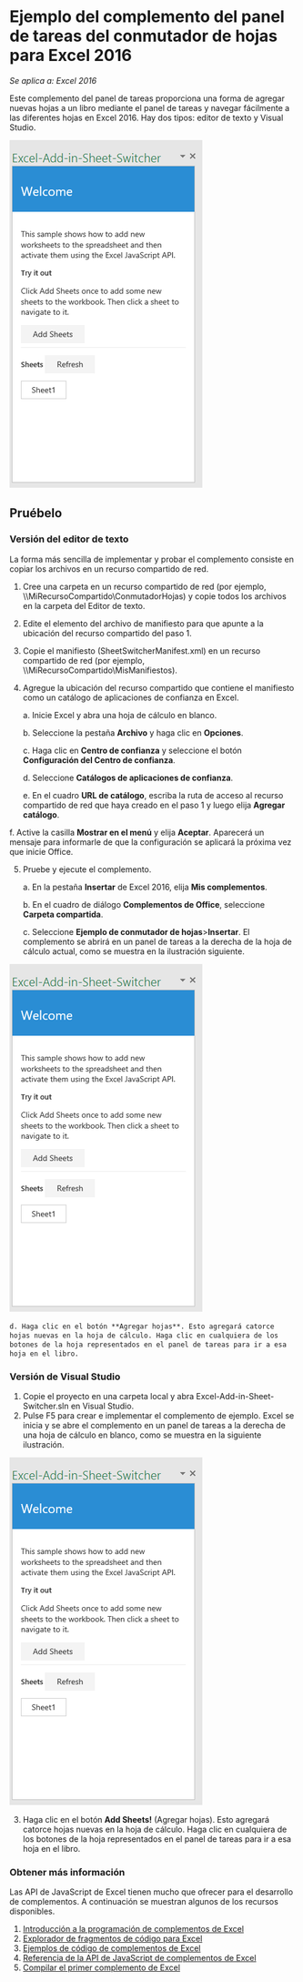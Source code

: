 # Ejemplo del complemento del panel de tareas del conmutador de hojas para Excel 2016

_Se aplica a: Excel 2016_

Este complemento del panel de tareas proporciona una forma de agregar nuevas hojas a un libro mediante el panel de tareas y navegar fácilmente a las diferentes hojas en Excel 2016. Hay dos tipos: editor de texto y Visual Studio.

![Ejemplo de conmutador de hojas](../images/SheetSwitcher_taskpane.PNG)

## Pruébelo
### Versión del editor de texto

La forma más sencilla de implementar y probar el complemento consiste en copiar los archivos en un recurso compartido de red.

1.  Cree una carpeta en un recurso compartido de red (por ejemplo, \\\MiRecursoCompartido\ConmutadorHojas) y copie todos los archivos en la carpeta del Editor de texto. 
2.  Edite el elemento <SourceLocation> del archivo de manifiesto para que apunte a la ubicación del recurso compartido del paso 1. 
3.  Copie el manifiesto (SheetSwitcherManifest.xml) en un recurso compartido de red (por ejemplo, \\\MiRecursoCompartido\\MisManifiestos).
4.  Agregue la ubicación del recurso compartido que contiene el manifiesto como un catálogo de aplicaciones de confianza en Excel.

    a. Inicie Excel y abra una hoja de cálculo en blanco.  
    
    b. Seleccione la pestaña **Archivo** y haga clic en **Opciones**.
    
    c. Haga clic en **Centro de confianza** y seleccione el botón **Configuración del Centro de confianza**.
    
    d. Seleccione **Catálogos de aplicaciones de confianza**.
    
    e. En el cuadro **URL de catálogo**, escriba la ruta de acceso al recurso compartido de red que haya creado en el paso 1 y luego elija **Agregar catálogo**.
    
   f. Active la casilla **Mostrar en el menú** y elija **Aceptar**. Aparecerá un mensaje para informarle de que la configuración se aplicará la próxima vez que inicie Office. 
        
5.  Pruebe y ejecute el complemento. 

    a. En la pestaña **Insertar** de Excel 2016, elija **Mis complementos**. 
    
    b. En el cuadro de diálogo **Complementos de Office**, seleccione **Carpeta compartida**.
    
    c. Seleccione **Ejemplo de conmutador de hojas**>**Insertar**. El complemento se abrirá en un panel de tareas a la derecha de la hoja de cálculo actual, como se muestra en la ilustración siguiente. 
        
  ![Ejemplo de conmutador de hojas](../images/SheetSwitcher_taskpane.PNG)

    d. Haga clic en el botón **Agregar hojas**. Esto agregará catorce hojas nuevas en la hoja de cálculo. Haga clic en cualquiera de los botones de la hoja representados en el panel de tareas para ir a esa hoja en el libro.
        

### Versión de Visual Studio
1.  Copie el proyecto en una carpeta local y abra Excel-Add-in-Sheet-Switcher.sln en Visual Studio.
2.  Pulse F5 para crear e implementar el complemento de ejemplo. Excel se inicia y se abre el complemento en un panel de tareas a la derecha de una hoja de cálculo en blanco, como se muestra en la siguiente ilustración. 
        
  ![Ejemplo de conmutador de hojas](../images/SheetSwitcher_taskpane.PNG)

3. Haga clic en el botón **Add Sheets!** (Agregar hojas). Esto agregará catorce hojas nuevas en la hoja de cálculo. Haga clic en cualquiera de los botones de la hoja representados en el panel de tareas para ir a esa hoja en el libro.



### Obtener más información

Las API de JavaScript de Excel tienen mucho que ofrecer para el desarrollo de complementos. A continuación se muestran algunos de los recursos disponibles. 

1.  [Introducción a la programación de complementos de Excel](https://github.com/OfficeDev/office-js-docs/blob/master/excel/excel-add-ins-programming-overview.md)
2.  [Explorador de fragmentos de código para Excel](http://officesnippetexplorer.azurewebsites.net/#/snippets/excel)
3.  [Ejemplos de código de complementos de Excel](https://github.com/OfficeDev/office-js-docs/blob/master/excel/excel-add-ins-code-samples.md) 
4.  [Referencia de la API de JavaScript de complementos de Excel](https://github.com/OfficeDev/office-js-docs/blob/master/excel/excel-add-ins-javascript-reference.md)
5.  [Compilar el primer complemento de Excel](https://github.com/OfficeDev/office-js-docs/blob/master/excel/build-your-first-excel-add-in.md)
